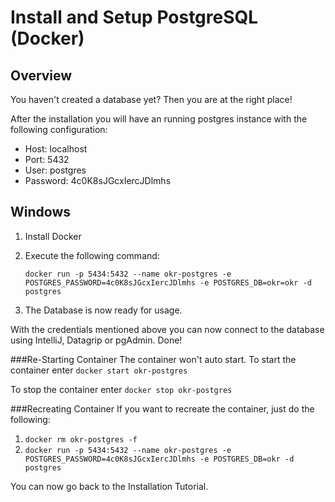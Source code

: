 # Install and Setup PostgreSQL (Docker)

## Overview
You haven't created a database yet? Then you are at the right place!

After the installation you will have an running postgres instance with the following configuration:

* Host: localhost
* Port: 5432
* User: postgres
* Password: 4c0K8sJGcxIercJDlmhs

## Windows
1. Install Docker
2. Execute the following command:
   
    `docker run -p 5434:5432 --name okr-postgres -e POSTGRES_PASSWORD=4c0K8sJGcxIercJDlmhs -e POSTGRES_DB=okr=okr -d postgres`

3. The Database is now ready for usage.

With the credentials mentioned above you can now connect to the database using IntelliJ, Datagrip or pgAdmin.
Done!

###Re-Starting Container
The container won't auto start.
To start the container enter `docker start okr-postgres`

To stop the container enter `docker stop okr-postgres`

###Recreating Container
If you want to recreate the container, just do the following:
1. `docker rm okr-postgres -f`
2. `docker run -p 5434:5432 --name okr-postgres -e POSTGRES_PASSWORD=4c0K8sJGcxIercJDlmhs -e POSTGRES_DB=okr -d postgres`


You can now go back to the Installation Tutorial.
